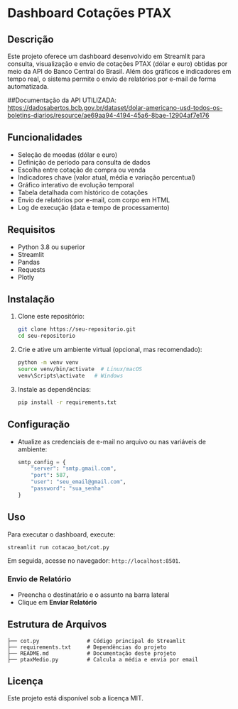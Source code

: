 # Dashboard Cotações PTAX

## Descrição
Este projeto oferece um dashboard desenvolvido em Streamlit para consulta, visualização e envio de cotações PTAX (dólar e euro) obtidas por meio da API do Banco Central do Brasil. Além dos gráficos e indicadores em tempo real, o sistema permite o envio de relatórios por e-mail de forma automatizada.

##Documentação da API UTILIZADA: 
https://dadosabertos.bcb.gov.br/dataset/dolar-americano-usd-todos-os-boletins-diarios/resource/ae69aa94-4194-45a6-8bae-12904af7e176

## Funcionalidades
- Seleção de moedas (dólar e euro)
- Definição de período para consulta de dados
- Escolha entre cotação de compra ou venda
- Indicadores chave (valor atual, média e variação percentual)
- Gráfico interativo de evolução temporal
- Tabela detalhada com histórico de cotações
- Envio de relatórios por e-mail, com corpo em HTML
- Log de execução (data e tempo de processamento)

## Requisitos
- Python 3.8 ou superior
- Streamlit
- Pandas
- Requests
- Plotly

## Instalação
1. Clone este repositório:
   ```bash
   git clone https://seu-repositorio.git
   cd seu-repositorio
   ```
2. Crie e ative um ambiente virtual (opcional, mas recomendado):
   ```bash
   python -m venv venv
   source venv/bin/activate  # Linux/macOS
   venv\Scripts\activate   # Windows
   ```
3. Instale as dependências:
   ```bash
   pip install -r requirements.txt
   ```

## Configuração
- Atualize as credenciais de e-mail no arquivo ou nas variáveis de ambiente:
  ```python
  smtp_config = {
      "server": "smtp.gmail.com",
      "port": 587,
      "user": "seu_email@gmail.com",
      "password": "sua_senha"
  }
  ```

## Uso
Para executar o dashboard, execute:
```bash
streamlit run cotacao_bot/cot.py
```
Em seguida, acesse no navegador: `http://localhost:8501`.

### Envio de Relatório
- Preencha o destinatário e o assunto na barra lateral
- Clique em **Enviar Relatório**

## Estrutura de Arquivos
```
├── cot.py               # Código principal do Streamlit
├── requirements.txt     # Dependências do projeto
├── README.md            # Documentação deste projeto
├── ptaxMedio.py         # Calcula a média e envia por email
```

## Licença
Este projeto está disponível sob a licença MIT.
